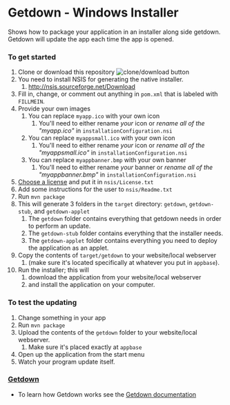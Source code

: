 # Getdown - Windows Installer #

Shows how to package your application in an installer along side getdown. Getdown will update the app each time the app is opened.

### To get started ###
1. Clone or download this repository ![clone/download button](https://i.imgur.com/sgGdWjE.png)
1. You need to install NSIS for generating the native installer.
    1. http://nsis.sourceforge.net/Download
1. Fill in, change, or comment out anything in `pom.xml` that is labeled with `FILLMEIN`.
1. Provide your own images
    1. You can replace `myapp.ico` with your own icon
        1. You'll need to either rename *your* icon or *rename all of the "myapp.ico"* in `installationConfiguration.nsi`
    1. You can replace `myappsmall.ico` with your own icon
        1. You'll need to either rename *your* icon or *rename all of the "myappsmall.ico"* in `installationConfiguration.nsi`
    1. You can replace `myappbanner.bmp` with your own banner
        1. You'll need to either rename *your* banner or *rename all of the "myappbanner.bmp"* in `installationConfiguration.nsi`
1. [Choose a license](www.choosealicense.com) and put it in `nsis/License.txt`
1. Add some instructions for the user to `nsis/Readme.txt`
1. Run `mvn package`
1. This will generate 3 folders in the `target` directory: `getdown`, `getdown-stub`, and `getdown-applet`
    1. The `getdown` folder contains everything that getdown needs in order to perform an update.
    1. The `getdown-stub` folder contains everything that the installer needs.
    1. The `getdown-applet` folder contains everything you need to deploy the application as an applet.
1. Copy the contents of `target/getdown` to your website/local webserver
    1. (make sure it's located specifically at whatever you put in `appbase`).
1. Run the installer; this will
    1. download the application from your website/local webserver
    1. and install the application on your computer.
     

### To test the updating ###
1. Change something in your app
1. Run `mvn package`
1. Upload the contents of the `getdown` folder to your website/local webserver.
    1. Make sure it's placed exactly at `appbase`
1. Open up the application from the start menu
1. Watch your program update itself.

### [Getdown](https://github.com/threerings/getdown/wiki) ###
* To learn how Getdown works see the [Getdown documentation](https://github.com/threerings/getdown/wiki)